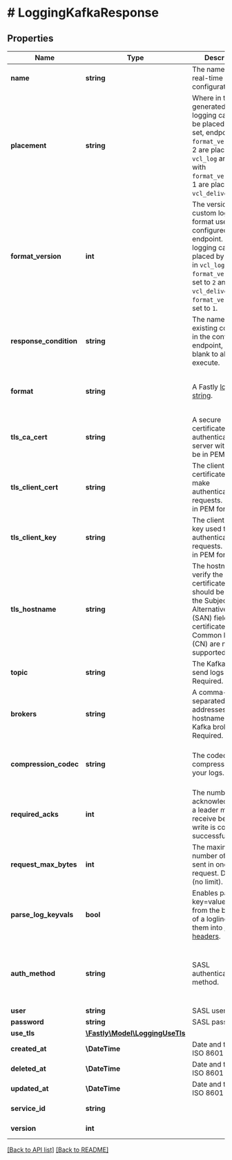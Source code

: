 # # LoggingKafkaResponse

## Properties

Name | Type | Description | Notes
------------ | ------------- | ------------- | -------------
**name** | **string** | The name for the real-time logging configuration. | [optional] 
**placement** | **string** | Where in the generated VCL the logging call should be placed. If not set, endpoints with `format_version` of 2 are placed in `vcl_log` and those with `format_version` of 1 are placed in `vcl_deliver`. | [optional]  [one of: 'none', 'waf_debug', 'null']
**format_version** | **int** | The version of the custom logging format used for the configured endpoint. The logging call gets placed by default in `vcl_log` if `format_version` is set to `2` and in `vcl_deliver` if `format_version` is set to `1`. | [optional]  [one of: 1, 2]
**response_condition** | **string** | The name of an existing condition in the configured endpoint, or leave blank to always execute. | [optional] 
**format** | **string** | A Fastly [log format string](https://docs.fastly.com/en/guides/custom-log-formats). | [optional]  [defaults to '%h %l %u %t "%r" %&gt;s %b']
**tls_ca_cert** | **string** | A secure certificate to authenticate a server with. Must be in PEM format. | [optional]  [defaults to 'null']
**tls_client_cert** | **string** | The client certificate used to make authenticated requests. Must be in PEM format. | [optional]  [defaults to 'null']
**tls_client_key** | **string** | The client private key used to make authenticated requests. Must be in PEM format. | [optional]  [defaults to 'null']
**tls_hostname** | **string** | The hostname to verify the server&#39;s certificate. This should be one of the Subject Alternative Name (SAN) fields for the certificate. Common Names (CN) are not supported. | [optional]  [defaults to 'null']
**topic** | **string** | The Kafka topic to send logs to. Required. | [optional] 
**brokers** | **string** | A comma-separated list of IP addresses or hostnames of Kafka brokers. Required. | [optional] 
**compression_codec** | **string** | The codec used for compression of your logs. | [optional]  [one of: 'gzip', 'snappy', 'lz4', 'null']
**required_acks** | **int** | The number of acknowledgements a leader must receive before a write is considered successful. | [optional]  [one of: 1, 0, -1]
**request_max_bytes** | **int** | The maximum number of bytes sent in one request. Defaults `0` (no limit). | [optional]  [defaults to 0]
**parse_log_keyvals** | **bool** | Enables parsing of key&#x3D;value tuples from the beginning of a logline, turning them into [record headers](https://cwiki.apache.org/confluence/display/KAFKA/KIP-82+-+Add+Record+Headers). | [optional] 
**auth_method** | **string** | SASL authentication method. | [optional]  [one of: 'plain', 'scram-sha-256', 'scram-sha-512']
**user** | **string** | SASL user. | [optional] 
**password** | **string** | SASL password. | [optional] 
**use_tls** | [**\Fastly\Model\LoggingUseTls**](LoggingUseTls.md) |  | [optional] 
**created_at** | **\DateTime** | Date and time in ISO 8601 format. | [optional] [readonly] 
**deleted_at** | **\DateTime** | Date and time in ISO 8601 format. | [optional] [readonly] 
**updated_at** | **\DateTime** | Date and time in ISO 8601 format. | [optional] [readonly] 
**service_id** | **string** |  | [optional] [readonly] 
**version** | **int** |  | [optional] [readonly] 


[[Back to API list]](../../README.md#endpoints) [[Back to README]](../../README.md)
